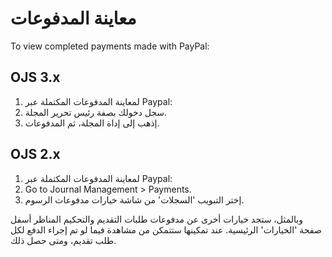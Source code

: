 # معاينة المدفوعات

To view completed payments made with PayPal:

## OJS 3.x

1. لمعاينة المدفوعات المكتملة عبر Paypal:
2. سجل دخولك بصفة رئيس تحرير المجلة.
3. إذهب إلى إداة المجلة، ثم المدفوعات.

## OJS 2.x

1. لمعاينة المدفوعات المكتملة عبر Paypal:
2. Go to Journal Management > Payments.
3. إختر التبويب 'السجلات' من شاشة خيارات مدفوعات الرسوم.

وبالمثل، ستجد خيارات أخرى عن مدفوعات طلبات التقديم والتحكيم المناظر أسفل صفحة 'الخيارات' الرئيسية. عند تمكينها ستتمكن من مشاهدة فيما لو تم إجراء الدفع لكل طلب تقديم، ومتى حصل ذلك.
